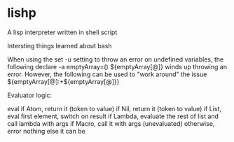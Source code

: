lishp
=====

A lisp interpreter written in shell script


Intersting things learned about bash

When using the 
    set -u
setting to throw an error on undefined variables, the following
    declare -a emptyArray=()
    ${emptyArray[@]}
winds up throwing an error. However, the following can be used to "work around" the issue
    ${emptyArray[@]:+${emptyArray[@]}}

Evaluator logic:

eval
    if Atom, return it (token to value)
    if Nil, return it (token to value)
    if List, eval first element, switch on result
        if Lambda, evaluate the rest of list and call lambda with args
        if Macro, call it with args (unevaluated)
        otherwise, error
    nothing else it can be
